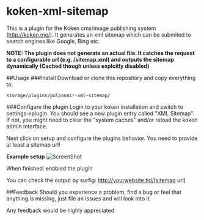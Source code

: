 koken-xml-sitemap
=================
This is a plugin for the Koken cms/image publishing system (http://koken.me/).
It generates an xml sitemap which can be submited to search engines like Google, Bing etc.

__NOTE: The plugin does not generate an actual file. It catches the request to a configurable url (e.g. /sitemap.xml) and outputs the sitemap dynamically (Cached though unless explcitly disabled)__

##Usage
###Install
Download or clone this repository and copy everything to:
 ```
storage/plugins/pulponair-xml-sitemap/
```
###Configure the plugin
Login to your koken installation and switch to settings->plugin. You should see a new plugin entry called "XML Sitemap". If not, you might need to clear the "system caches" and/or reload the koken admin interface.

Next click on setup and configure the plugins behavior.
You need to provide at least a sitemap url!

**Example setup**
![ScreenShot](http://i.imgur.com/XaPueCk.jpg)

When finished: enabled the plugin

You can check the output by surfig: http://yourwebsite.tld/[sitemap url]

##Feedback
Should you experience a problem, find a bug or feel that anything is missing, just file an issues and will look into it.

Any feedback would be highly appreciated
